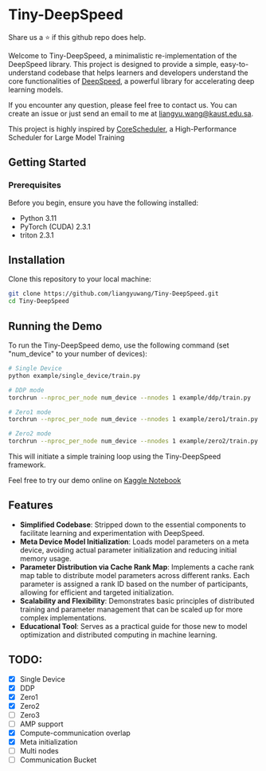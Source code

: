 # Tiny-DeepSpeed

Share us a ⭐ if this github repo does help.

Welcome to Tiny-DeepSpeed, a minimalistic re-implementation of the DeepSpeed library. This project is designed to provide a simple, easy-to-understand codebase that helps learners and developers understand the core functionalities of [DeepSpeed](https://github.com/microsoft/DeepSpeed), a powerful library for accelerating deep learning models.

If you encounter any question, please feel free to contact us. You can create an issue or just send an email to me at [liangyu.wang@kaust.edu.sa](liangyu.wang@kaust.edu.sa).

This project is highly inspired by [CoreScheduler](https://github.com/TheCoreTeam/core_scheduler/), a High-Performance Scheduler for Large Model Training

## Getting Started

### Prerequisites

Before you begin, ensure you have the following installed:

- Python 3.11
- PyTorch (CUDA) 2.3.1
- triton 2.3.1

## Installation

Clone this repository to your local machine:

```bash
git clone https://github.com/liangyuwang/Tiny-DeepSpeed.git
cd Tiny-DeepSpeed
```

## Running the Demo

To run the Tiny-DeepSpeed demo, use the following command (set "num_device" to your number of devices):

```bash
# Single Device
python example/single_device/train.py

# DDP mode
torchrun --nproc_per_node num_device --nnodes 1 example/ddp/train.py

# Zero1 mode
torchrun --nproc_per_node num_device --nnodes 1 example/zero1/train.py

# Zero2 mode
torchrun --nproc_per_node num_device --nnodes 1 example/zero2/train.py
```

This will initiate a simple training loop using the Tiny-DeepSpeed framework.

Feel free to try our demo online on [Kaggle Notebook](https://www.kaggle.com/code/wlykaggle/tiny-deepspeed-example)

## Features

- **Simplified Codebase**: Stripped down to the essential components to facilitate learning and experimentation with DeepSpeed.
- **Meta Device Model Initialization**: Loads model parameters on a meta device, avoiding actual parameter initialization and reducing initial memory usage.
- **Parameter Distribution via Cache Rank Map**: Implements a cache rank map table to distribute model parameters across different ranks. Each parameter is assigned a rank ID based on the number of participants, allowing for efficient and targeted initialization.
- **Scalability and Flexibility**: Demonstrates basic principles of distributed training and parameter management that can be scaled up for more complex implementations.
- **Educational Tool**: Serves as a practical guide for those new to model optimization and distributed computing in machine learning.

## TODO:

- [X] Single Device
- [X] DDP
- [X] Zero1
- [X] Zero2
- [ ] Zero3
- [ ] AMP support
- [X] Compute-communication overlap
- [X] Meta initialization
- [ ] Multi nodes
- [ ] Communication Bucket
